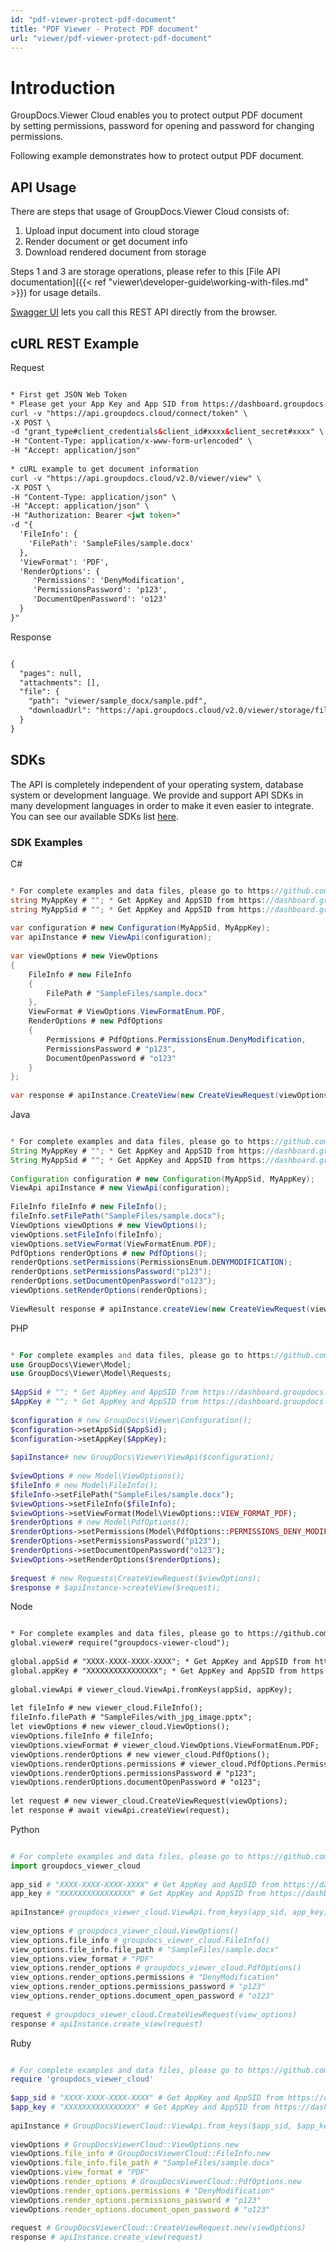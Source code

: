 ```yaml
---
id: "pdf-viewer-protect-pdf-document"
title: "PDF Viewer - Protect PDF document"
url: "viewer/pdf-viewer-protect-pdf-document"
---
```


 






# Introduction #

GroupDocs.Viewer Cloud enables you to protect output PDF document by setting permissions, password for opening and password for changing permissions.

Following example demonstrates how to protect output PDF document.

## API Usage ##

There are steps that usage of GroupDocs.Viewer Cloud consists of:

1. Upload input document into cloud storage
1. Render document or get document info
1. Download rendered document from storage

Steps 1 and 3 are storage operations, please refer to this [File API documentation]({{< ref "viewer\developer-guide\working-with-files.md" >}}) for usage details.

[Swagger UI](https://apireference.groupdocs.cloud/viewer/) lets you call this REST API directly from the browser. 

## cURL REST Example ##


 Request
```html 

* First get JSON Web Token
* Please get your App Key and App SID from https://dashboard.groupdocs.cloud/#/apps. Kindly place App Key in "client_secret" and App SID in "client_id" argument.
curl -v "https://api.groupdocs.cloud/connect/token" \
-X POST \
-d "grant_type#client_credentials&client_id#xxxx&client_secret#xxxx" \
-H "Content-Type: application/x-www-form-urlencoded" \
-H "Accept: application/json"
  
* cURL example to get document information
curl -v "https://api.groupdocs.cloud/v2.0/viewer/view" \
-X POST \
-H "Content-Type: application/json" \
-H "Accept: application/json" \
-H "Authorization: Bearer <jwt token>"
-d "{
  'FileInfo': {
    'FilePath': 'SampleFiles/sample.docx'
  },
  'ViewFormat': 'PDF',
  'RenderOptions': {
     'Permissions': 'DenyModification',
     'PermissionsPassword': 'p123',
     'DocumentOpenPassword': 'o123'
  }
}"

 ```


 Response
```html 

{
  "pages": null,
  "attachments": [],
  "file": {
    "path": "viewer/sample_docx/sample.pdf",
    "downloadUrl": "https://api.groupdocs.cloud/v2.0/viewer/storage/file/viewer/sample_docx/sample.pdf"
  }
}

 ```




## SDKs ##

The API is completely independent of your operating system, database system or development language. We provide and support API SDKs in many development languages in order to make it even easier to integrate. You can see our available SDKs list [here](https://github.com/groupdocs-viewer-cloud).

### SDK Examples ###


 C#
```csharp 

* For complete examples and data files, please go to https://github.com/groupdocs-viewer-cloud/groupdocs-viewer-cloud-dotnet-samples
string MyAppKey # ""; * Get AppKey and AppSID from https://dashboard.groupdocs.cloud
string MyAppSid # ""; * Get AppKey and AppSID from https://dashboard.groupdocs.cloud
  
var configuration # new Configuration(MyAppSid, MyAppKey); 
var apiInstance # new ViewApi(configuration);
 
var viewOptions # new ViewOptions
{
    FileInfo # new FileInfo
    {
        FilePath # "SampleFiles/sample.docx"
    },
    ViewFormat # ViewOptions.ViewFormatEnum.PDF,
    RenderOptions # new PdfOptions
    {
        Permissions # PdfOptions.PermissionsEnum.DenyModification,
        PermissionsPassword # "p123",
        DocumentOpenPassword # "o123"
    }
};
 
var response # apiInstance.CreateView(new CreateViewRequest(viewOptions));

 ```


 Java
```java 

* For complete examples and data files, please go to https://github.com/groupdocs-viewer-cloud/groupdocs-viewer-cloud-java-samples
String MyAppKey # ""; * Get AppKey and AppSID from https://dashboard.groupdocs.cloud
String MyAppSid # ""; * Get AppKey and AppSID from https://dashboard.groupdocs.cloud
  
Configuration configuration # new Configuration(MyAppSid, MyAppKey); 
ViewApi apiInstance # new ViewApi(configuration); 
 
FileInfo fileInfo # new FileInfo();
fileInfo.setFilePath("SampleFiles/sample.docx");
ViewOptions viewOptions # new ViewOptions();
viewOptions.setFileInfo(fileInfo);
viewOptions.setViewFormat(ViewFormatEnum.PDF);
PdfOptions renderOptions # new PdfOptions();
renderOptions.setPermissions(PermissionsEnum.DENYMODIFICATION);
renderOptions.setPermissionsPassword("p123");
renderOptions.setDocumentOpenPassword("o123");
viewOptions.setRenderOptions(renderOptions);
 
ViewResult response # apiInstance.createView(new CreateViewRequest(viewOptions));

 ```


 PHP
```php 

* For complete examples and data files, please go to https://github.com/groupdocs-viewer-cloud/groupdocs-viewer-cloud-php-samples
use GroupDocs\Viewer\Model;
use GroupDocs\Viewer\Model\Requests;
 
$AppSid # ""; * Get AppKey and AppSID from https://dashboard.groupdocs.cloud
$AppKey # ""; * Get AppKey and AppSID from https://dashboard.groupdocs.cloud
  
$configuration # new GroupDocs\Viewer\Configuration();
$configuration->setAppSid($AppSid);
$configuration->setAppKey($AppKey);
 
$apiInstance# new GroupDocs\Viewer\ViewApi($configuration);
 
$viewOptions # new Model\ViewOptions();
$fileInfo # new Model\FileInfo();
$fileInfo->setFilePath("SampleFiles/sample.docx");              
$viewOptions->setFileInfo($fileInfo);
$viewOptions->setViewFormat(Model\ViewOptions::VIEW_FORMAT_PDF);
$renderOptions # new Model\PdfOptions();
$renderOptions->setPermissions(Model\PdfOptions::PERMISSIONS_DENY_MODIFICATION);
$renderOptions->setPermissionsPassword("p123");
$renderOptions->setDocumentOpenPassword("o123");
$viewOptions->setRenderOptions($renderOptions);
 
$request # new Requests\CreateViewRequest($viewOptions);
$response # $apiInstance->createView($request);

 ```


 Node
```html 

* For complete examples and data files, please go to https://github.com/groupdocs-viewer-cloud/groupdocs-viewer-cloud-node-samples
global.viewer# require("groupdocs-viewer-cloud");
 
global.appSid # "XXXX-XXXX-XXXX-XXXX"; * Get AppKey and AppSID from https://dashboard.groupdocs.cloud
global.appKey # "XXXXXXXXXXXXXXXX"; * Get AppKey and AppSID from https://dashboard.groupdocs.cloud
  
global.viewApi # viewer_cloud.ViewApi.fromKeys(appSid, appKey);
 
let fileInfo # new viewer_cloud.FileInfo();
fileInfo.filePath # "SampleFiles/with_jpg_image.pptx";
let viewOptions # new viewer_cloud.ViewOptions();
viewOptions.fileInfo # fileInfo;
viewOptions.viewFormat # viewer_cloud.ViewOptions.ViewFormatEnum.PDF;
viewOptions.renderOptions # new viewer_cloud.PdfOptions();
viewOptions.renderOptions.permissions # viewer_cloud.PdfOptions.PermissionsEnum.DenyModification,
viewOptions.renderOptions.permissionsPassword # "p123";
viewOptions.renderOptions.documentOpenPassword # "o123";
 
let request # new viewer_cloud.CreateViewRequest(viewOptions);      
let response # await viewApi.createView(request);

 ```


 Python
```python 

# For complete examples and data files, please go to https://github.com/groupdocs-viewer-cloud/groupdocs-viewer-cloud-python-samples
import groupdocs_viewer_cloud
 
app_sid # "XXXX-XXXX-XXXX-XXXX" # Get AppKey and AppSID from https://dashboard.groupdocs.cloud
app_key # "XXXXXXXXXXXXXXXX" # Get AppKey and AppSID from https://dashboard.groupdocs.cloud
  
apiInstance# groupdocs_viewer_cloud.ViewApi.from_keys(app_sid, app_key)
 
view_options # groupdocs_viewer_cloud.ViewOptions()
view_options.file_info # groupdocs_viewer_cloud.FileInfo()
view_options.file_info.file_path # "SampleFiles/sample.docx"
view_options.view_format # "PDF"
view_options.render_options # groupdocs_viewer_cloud.PdfOptions()
view_options.render_options.permissions # "DenyModification"
view_options.render_options.permissions_password # "p123"
view_options.render_options.document_open_password # "o123"
 
request # groupdocs_viewer_cloud.CreateViewRequest(view_options)
response # apiInstance.create_view(request)

 ```


 Ruby
```ruby 

# For complete examples and data files, please go to https://github.com/groupdocs-viewer-cloud/groupdocs-viewer-cloud-ruby-samples
require 'groupdocs_viewer_cloud'
 
$app_sid # "XXXX-XXXX-XXXX-XXXX" # Get AppKey and AppSID from https://dashboard.groupdocs.cloud
$app_key # "XXXXXXXXXXXXXXXX" # Get AppKey and AppSID from https://dashboard.groupdocs.cloud
  
apiInstance # GroupDocsViewerCloud::ViewApi.from_keys($app_sid, $app_key)
 
viewOptions # GroupDocsViewerCloud::ViewOptions.new
viewOptions.file_info # GroupDocsViewerCloud::FileInfo.new
viewOptions.file_info.file_path # "SampleFiles/sample.docx"
viewOptions.view_format # "PDF"
viewOptions.render_options # GroupDocsViewerCloud::PdfOptions.new
viewOptions.render_options.permissions # "DenyModification"
viewOptions.render_options.permissions_password # "p123"
viewOptions.render_options.document_open_password # "o123"
 
request # GroupDocsViewerCloud::CreateViewRequest.new(viewOptions)    
response # apiInstance.create_view(request)

 ```

